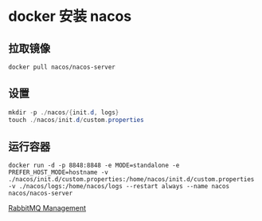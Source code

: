 # docker 安装 nacos

## 拉取镜像

```shell
docker pull nacos/nacos-server
```

## 设置

```java
mkdir -p ./nacos/{init.d, logs}
touch ./nacos/init.d/custom.properties
```

## 运行容器

```shell
docker run -d -p 8848:8848 -e MODE=standalone -e PREFER_HOST_MODE=hostname -v ./nacos/init.d/custom.properties:/home/nacos/init.d/custom.properties -v ./nacos/logs:/home/nacos/logs --restart always --name nacos nacos/nacos-server
```

[RabbitMQ Management](http://192.168.1.102:15672/#/)

‍
